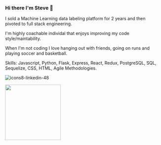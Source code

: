 ### Hi there I'm Steve 👋

I sold a Machine Learning data labeling platform for 2 years and then pivoted to full stack engineering.

I'm highly coachable individal that enjoys improving my code style/maintability. 

When I'm not coding I love hanging out with friends, going on runs and playing soccer and basketball.

Skills: Javascript, Python, Flask, Express, React, Redux, PostgreSQL, SQL, Sequelize, CSS, HTML, Agile Methodologies.

![icons8-linkedin-48](https://user-images.githubusercontent.com/46228676/160207962-49a5af1b-556b-4e9d-811d-c51aeae3531d.png)


<img height="180em" src="https://github-readme-stats.vercel.app/api?username=scorrea310&show_icons=true&hide_border=true&&count_private=true&include_all_commits=true" />


[1]: https://www.linkedin.com/in/steve-correa/
<!--
**scorrea310/scorrea310** is a ✨ _special_ ✨ repository because its `README.md` (this file) appears on your GitHub profile.

Here are some ideas to get you started:


<img height="180em" src="https://github-readme-stats.vercel.app/api?username=scorrea310&show_icons=true&hide_border=true&&count_private=true&include_all_commits=true" />
